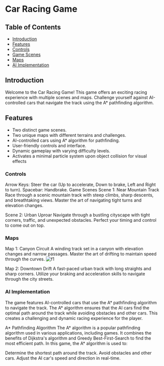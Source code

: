 # Car Racing Game

## Table of Contents
- [Introduction](#introduction)
- [Features](#features)
- [Controls](#controls)
- [Game Scenes](#game-scenes)
- [Maps](#maps)
- [AI Implementation](#ai-implementation)

## Introduction
Welcome to the Car Racing Game! This game offers an exciting racing experience with multiple scenes and maps. Challenge yourself against AI-controlled cars that navigate the track using the A* pathfinding algorithm.

## Features
- Two distinct game scenes.
- Two unique maps with different terrains and challenges.
- AI-controlled cars using A* algorithm for pathfinding.
- User-friendly controls and interface.
- Dynamic gameplay with varying difficulty levels.
- Activates a minimal particle system upon object collision for visual effects


### Controls
Arrow Keys: Steer the car (Up to accelerate, Down to brake, Left and Right to turn).
Spacebar: Handbrake.
Game Scenes
Scene 1: Near Mountain Track
Race through a scenic mountain track with steep climbs, sharp descents, and breathtaking views. Master the art of navigating tight turns and elevation changes.

Scene 2: Urban Uproar
Navigate through a bustling cityscape with tight corners, traffic, and unexpected obstacles. Perfect your timing and control to come out on top.

### Maps
Map 1: Canyon Circuit
A winding track set in a canyon with elevation changes and narrow passages. Master the art of drifting to maintain speed through the curves.
![f1](https://github.com/Laurentiuq/race-simulation/assets/99676849/953d4c93-c02b-4403-a176-a864324c13c0)

Map 2: Downtown Drift
A fast-paced urban track with long straights and sharp corners. Utilize your braking and acceleration skills to navigate through the city streets.

### AI Implementation
The game features AI-controlled cars that use the A* pathfinding algorithm to navigate the track. The A* algorithm ensures that the AI cars find the optimal path around the track while avoiding obstacles and other cars. This creates a challenging and dynamic racing experience for the player.

A* Pathfinding Algorithm
The A* algorithm is a popular pathfinding algorithm used in various applications, including games. It combines the benefits of Dijkstra's algorithm and Greedy Best-First-Search to find the most efficient path. In this game, the A* algorithm is used to:

Determine the shortest path around the track.
Avoid obstacles and other cars.
Adjust the AI car's speed and direction in real-time.
